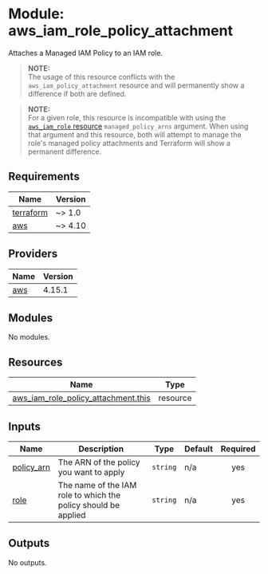 # Module: aws_iam_role_policy_attachment

Attaches a Managed IAM Policy to an IAM role.

> **NOTE:** <br>
The usage of this resource conflicts with the `aws_iam_policy_attachment` resource and will permanently show a difference if both are defined.

> **NOTE:** <br>
For a given role, this resource is incompatible with using the [`aws_iam_role` resource](https://registry.terraform.io/providers/hashicorp/aws/latest/docs/resources/iam_role) `managed_policy_arns` argument. When using that argument and this resource, both will attempt to manage the role's managed policy attachments and Terraform will show a permanent difference.

<!-- BEGINNING OF PRE-COMMIT-TERRAFORM DOCS HOOK -->
## Requirements

| Name | Version |
|------|---------|
| <a name="requirement_terraform"></a> [terraform](#requirement\_terraform) | ~> 1.0 |
| <a name="requirement_aws"></a> [aws](#requirement\_aws) | ~> 4.10 |

## Providers

| Name | Version |
|------|---------|
| <a name="provider_aws"></a> [aws](#provider\_aws) | 4.15.1 |

## Modules

No modules.

## Resources

| Name | Type |
|------|------|
| [aws_iam_role_policy_attachment.this](https://registry.terraform.io/providers/hashicorp/aws/latest/docs/resources/iam_role_policy_attachment) | resource |

## Inputs

| Name | Description | Type | Default | Required |
|------|-------------|------|---------|:--------:|
| <a name="input_policy_arn"></a> [policy\_arn](#input\_policy\_arn) | The ARN of the policy you want to apply | `string` | n/a | yes |
| <a name="input_role"></a> [role](#input\_role) | The name of the IAM role to which the policy should be applied | `string` | n/a | yes |

## Outputs

No outputs.
<!-- END OF PRE-COMMIT-TERRAFORM DOCS HOOK -->